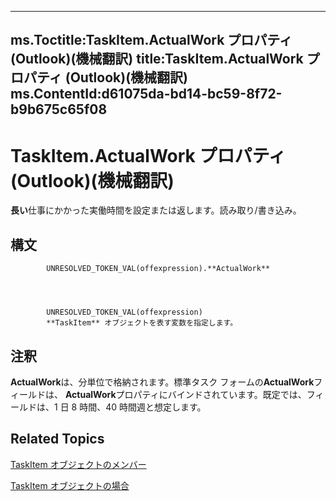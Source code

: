 

---
ms.Toctitle:TaskItem.ActualWork プロパティ (Outlook)(機械翻訳)
title:TaskItem.ActualWork プロパティ (Outlook)(機械翻訳)
ms.ContentId:d61075da-bd14-bc59-8f72-b9b675c65f08
---
# TaskItem.ActualWork プロパティ (Outlook)(機械翻訳)




**長い**仕事にかかった実働時間を設定または返します。読み取り/書き込み。

## 構文

            UNRESOLVED_TOKEN_VAL(offexpression).**ActualWork**




            UNRESOLVED_TOKEN_VAL(offexpression)
            **TaskItem** オブジェクトを表す変数を指定します。



## 注釈
**ActualWork**は、分単位で格納されます。標準タスク フォームの**ActualWork**フィールドは、 **ActualWork**プロパティにバインドされています。既定では、フィールドは、1 日 8 時間、40 時間週と想定します。



## Related Topics

[TaskItem オブジェクトのメンバー](97234a76-2fc5-bbe4-2e14-25ae18694fc9.md)

[TaskItem オブジェクトの場合](5df8cfa5-5460-a5a1-a130-ba5bca1a0091.md)




